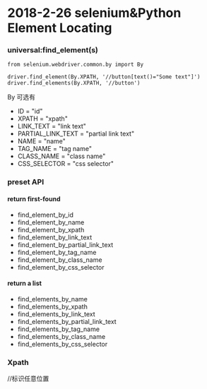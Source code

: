 # 2018-2-26 selenium&Python Element Locating
### universal:find_element(s)
```
from selenium.webdriver.common.by import By

driver.find_element(By.XPATH, '//button[text()="Some text"]')
driver.find_elements(By.XPATH, '//button')
``` 
By 可选有
* ID = "id"
* XPATH = "xpath"
* LINK_TEXT = "link text"
* PARTIAL_LINK_TEXT = "partial link text"
* NAME = "name"
* TAG_NAME = "tag name"
* CLASS_NAME = "class name"
* CSS_SELECTOR = "css selector"


### preset API
#### return first-found
* find_element_by_id
* find_element_by_name
* find_element_by_xpath
* find_element_by_link_text
* find_element_by_partial_link_text
* find_element_by_tag_name
* find_element_by_class_name
* find_element_by_css_selector
#### return a list
* find_elements_by_name
* find_elements_by_xpath
* find_elements_by_link_text
* find_elements_by_partial_link_text
* find_elements_by_tag_name
* find_elements_by_class_name
* find_elements_by_css_selector
### Xpath
//标识任意位置
